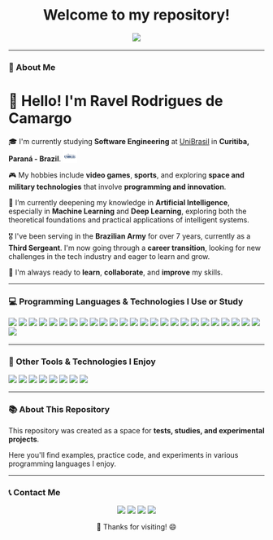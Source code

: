 <h1 align="center">Welcome to my repository!</h1>

<p align="center">
  <img src="https://readme-typing-svg.herokuapp.com?color=00bfff&lines=Back-End+Developer+in+Progress;Software+Engineering+Student;Technology+Enthusiast+💻" />
</p>

---

### 📌 About Me

# 👋 Hello! I'm Ravel Rodrigues de Camargo

🎓 I'm currently studying **Software Engineering** at [UniBrasil](https://www.unibrasil.com.br/) in **Curitiba, Paraná - Brazil**. <img src="FYIsHjPgTXu23GHcRxhc_logo.jpg" alt="UniBrasil Logo" width="28" style="vertical-align: text-bottom;" />

🎮 My hobbies include **video games**, **sports**, and exploring **space and military technologies** that involve **programming and innovation**.

🧠 I’m currently deepening my knowledge in **Artificial Intelligence**, especially in **Machine Learning** and **Deep Learning**, exploring both the theoretical foundations and practical applications of intelligent systems.

🎖️ I've been serving in the **Brazilian Army** for over 7 years, currently as a **Third Sergeant**. I'm now going through a **career transition**, looking for new challenges in the tech industry and eager to learn and grow.

🚀 I'm always ready to **learn**, **collaborate**, and **improve** my skills.

---

### 💻 Programming Languages & Technologies I Use or Study

<p align="left">

  <!-- Linguagens -->
  <img src="https://img.shields.io/badge/Java-%23ED8B00?style=for-the-badge&logo=java&logoColor=white" />
  <img src="https://img.shields.io/badge/PHP-%23777BB4?style=for-the-badge&logo=php&logoColor=white" />
  <img src="https://img.shields.io/badge/C%23-239120?style=for-the-badge&logo=c-sharp&logoColor=white" />
  <img src="https://img.shields.io/badge/C-00599C?style=for-the-badge&logo=c&logoColor=white" />
  <img src="https://img.shields.io/badge/Python-3776AB?style=for-the-badge&logo=python&logoColor=white" />
  <img src="https://img.shields.io/badge/JavaScript-F7DF1E?style=for-the-badge&logo=javascript&logoColor=black" />
  <img src="https://img.shields.io/badge/HTML5-E34F26?style=for-the-badge&logo=html5&logoColor=white" />
  <img src="https://img.shields.io/badge/CSS3-1572B6?style=for-the-badge&logo=css3&logoColor=white" />

  <!-- Bancos de Dados -->
  <img src="https://img.shields.io/badge/MySQL-4479A1?style=for-the-badge&logo=mysql&logoColor=white" />
  <img src="https://img.shields.io/badge/PostgreSQL-4169E1?style=for-the-badge&logo=postgresql&logoColor=white" />
  <img src="https://img.shields.io/badge/MongoDB-47A248?style=for-the-badge&logo=mongodb&logoColor=white" />

  <!-- Versionamento -->
  <img src="https://img.shields.io/badge/Git-F05032?style=for-the-badge&logo=git&logoColor=white" />
  <img src="https://img.shields.io/badge/GitHub-181717?style=for-the-badge&logo=github&logoColor=white" />

  <!-- Sistemas Operacionais -->
  <img src="https://img.shields.io/badge/Linux-FCC624?style=for-the-badge&logo=linux&logoColor=black" />
  <img src="https://img.shields.io/badge/Windows-0078D6?style=for-the-badge&logo=windows&logoColor=white" />

  <!-- IDEs e Ferramentas -->
  <img src="https://img.shields.io/badge/VS%20Code-007ACC?style=for-the-badge&logo=visual-studio-code&logoColor=white" />
  <img src="https://img.shields.io/badge/IntelliJ%20IDEA-000000?style=for-the-badge&logo=intellij-idea&logoColor=white" />
  <img src="https://img.shields.io/badge/Eclipse-2C2255?style=for-the-badge&logo=eclipse&logoColor=white" />
  <img src="https://img.shields.io/badge/NetBeans-1B6AC6?style=for-the-badge&logo=apache-netbeans-ide&logoColor=white" />

  <!-- Tecnologias e Conceitos -->
  <img src="https://img.shields.io/badge/REST-25A162?style=for-the-badge&logo=rest&logoColor=white" />
  <img src="https://img.shields.io/badge/Agile-009688?style=for-the-badge&logo=agile&logoColor=white" />
  <img src="https://img.shields.io/badge/Spring%20Boot-6DB33F?style=for-the-badge&logo=spring-boot&logoColor=white" />
  <img src="https://img.shields.io/badge/.NET-512BD4?style=for-the-badge&logo=dotnet&logoColor=white" />
  <img src="https://img.shields.io/badge/OOP-%23FF6F00?style=for-the-badge&logo=data&logoColor=white" />
  <img src="https://img.shields.io/badge/SQL-%2300f?style=for-the-badge&logo=sqlite&logoColor=white" />
  <img src="https://img.shields.io/badge/UML-FF4088?style=for-the-badge&logo=uml&logoColor=white" />

</p>

---

### 🚀 Other Tools & Technologies I Enjoy

<p align="left">

  <!-- Cloud & DevOps -->
  <img src="https://img.shields.io/badge/Docker-2496ED?style=for-the-badge&logo=docker&logoColor=white" />
  <img src="https://img.shields.io/badge/AWS-232F3E?style=for-the-badge&logo=amazonaws&logoColor=white" />

  <!-- Inteligência Artificial e Ciência de Dados -->
  <img src="https://img.shields.io/badge/TensorFlow-FF6F00?style=for-the-badge&logo=tensorflow&logoColor=white" />
  <img src="https://img.shields.io/badge/PyTorch-EE4C2C?style=for-the-badge&logo=pytorch&logoColor=white" />
  <img src="https://img.shields.io/badge/scikit--learn-F7931E?style=for-the-badge&logo=scikitlearn&logoColor=white" />
  <img src="https://img.shields.io/badge/Pandas-150458?style=for-the-badge&logo=pandas&logoColor=white" />
  <img src="https://img.shields.io/badge/Numpy-013243?style=for-the-badge&logo=numpy&logoColor=white" />
  <img src="https://img.shields.io/badge/Jupyter-F37626?style=for-the-badge&logo=jupyter&logoColor=white" />

</p>

---

### 📚 About This Repository

This repository was created as a space for **tests, studies, and experimental projects**.

Here you'll find examples, practice code, and experiments in various programming languages I enjoy.

---

### 📞 Contact Me

<p align="center">
  <a href="mailto:ravel.seuemail@gmail.com"><img src="https://img.shields.io/badge/Email-D14836?style=for-the-badge&logo=gmail&logoColor=white" /></a>
  <a href="https://www.linkedin.com/in/seu-usuario-linkedin" target="_blank"><img src="https://img.shields.io/badge/LinkedIn-0A66C2?style=for-the-badge&logo=linkedin&logoColor=white" /></a>
  <a href="https://wa.me/55SEUNUMERO" target="_blank"><img src="https://img.shields.io/badge/WhatsApp-25D366?style=for-the-badge&logo=whatsapp&logoColor=white" /></a>
  <a href="https://github.com/seu-usuario-github"><img src="https://img.shields.io/badge/GitHub-000000?style=for-the-badge&logo=github&logoColor=white" /></a>
</p>

<p align="center">💬 Thanks for visiting! 😄</p>

